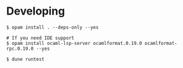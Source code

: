 # Developing

```console
$ opam install . --deps-only --yes

# If you need IDE support
$ opam install ocaml-lsp-server ocamlformat.0.19.0 ocamlformat-rpc.0.19.0 --yes

$ dune runtest
```

